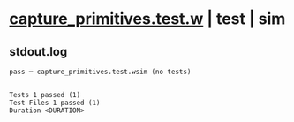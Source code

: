 # [capture_primitives.test.w](../../../../../examples/tests/valid/capture_primitives.test.w) | test | sim

## stdout.log
```log
pass ─ capture_primitives.test.wsim (no tests)
 
 
Tests 1 passed (1)
Test Files 1 passed (1)
Duration <DURATION>
```

